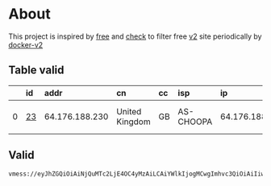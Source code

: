 
# About

This project is inspired by [free](https://github.com/freefq/free) and [check](https://github.com/yeahwu/check) to filter free [v2](https://github.com/v2fly/v2ray-core) site periodically by [docker-v2](https://hub.docker.com/r/v2ray/official)

    

## Table valid
|    | id                   | addr           | cn             | cc   | isp       | ip             | chatgpt          |
|---:|:---------------------|:---------------|:---------------|:-----|:----------|:---------------|:-----------------|
|  0 | [23](config/23.json) | 64.176.188.230 | United Kingdom | GB   | AS-CHOOPA | 64.176.188.230 | Yes (Region: US) |

## Valid
```
vmess://eyJhZGQiOiAiNjQuMTc2LjE4OC4yMzAiLCAiYWlkIjogMCwgImhvc3QiOiAiIiwgImlkIjogIjQxMzRlZmU3LWQ5MzUtNDE2Yy1jMmNjLTI0OTQzZTRhODBjYSIsICJuZXQiOiAid3MiLCAicGF0aCI6ICIvIiwgInBvcnQiOiAyMDUzLCAicHMiOiAiZ2l0aHViLmNvbS9mcmVlZnEgLSBcdTdmOGVcdTU2ZmRcdTUyYTBcdTUyMjlcdTc5OGZcdTVjM2NcdTRlOWEgMjMiLCAidGxzIjogIiIsICJ0eXBlIjogImF1dG8iLCAic2VjdXJpdHkiOiAiYXV0byIsICJza2lwLWNlcnQtdmVyaWZ5IjogdHJ1ZSwgInNuaSI6ICIifQ==
```


